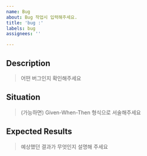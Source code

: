 ```yaml
---
name: Bug
about: Bug 작업시 입력해주세요.
title: 'bug :'
labels: bug
assignees: ''

---
```


## Description

> 어떤 버그인지 확인해주세요

## Situation

> (가능하면) Given-When-Then 형식으로 서술해주세요

## Expected Results

> 예상했던 결과가 무엇인지 설명해 주세요
